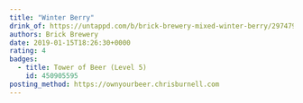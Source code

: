 ```yaml
---
title: "Winter Berry"
drink_of: https://untappd.com/b/brick-brewery-mixed-winter-berry/2974799
authors: Brick Brewery
date: 2019-01-15T18:26:30+0000
rating: 4
badges:
  - title: Tower of Beer (Level 5)
    id: 450905595
posting_method: https://ownyourbeer.chrisburnell.com
---
```

